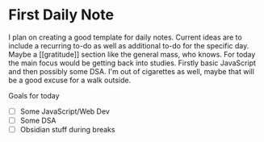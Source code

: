 # First Daily Note

I plan on creating a good template for daily notes. Current ideas are to include a recurring to-do as well as additional to-do for the specific day. Maybe a [[gratitude]] section like the general mass, who knows. For today the main focus would be getting back into studies. Firstly basic JavaScript and then possibly some DSA. I'm out of cigarettes as well, maybe that will be a good excuse for a walk outside.

Goals for today
- [ ] Some JavaScript/Web Dev
- [ ] Some DSA
- [ ] Obsidian stuff during breaks
